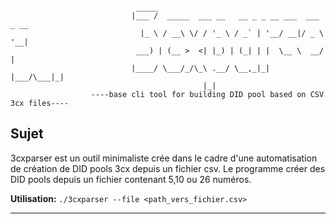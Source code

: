 ```

                            _____                                          
                           |___ /  _____  ___ __   __ _ _ __ ___  ___ _ __ 
                             |_ \ / __\ \/ / '_ \ / _` | '__/ __|/ _ \ '__|
                            ___) | (__ >  <| |_) | (_| | |  \__ \  __/ |   
                           |____/ \___/_/\_\ .__/ \__,_|_|  |___/\___|_|   
                                           |_|                             
                  ----base cli tool for building DID pool based on CSV 3cx files----
```

## Sujet

3cxparser est un outil minimaliste crée dans le cadre d'une automatisation de création de DID pools 3cx depuis un fichier csv. Le programme créer des DID pools depuis un fichier contenant 5,10 ou 26 numéros.

**Utilisation:**
`./3cxparser --file <path_vers_fichier.csv>`

---
